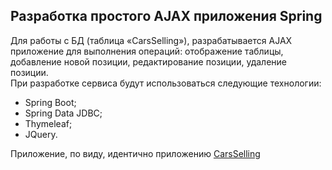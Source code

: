 ## Разработка простого AJAX приложения Spring   

Для работы с БД (таблица «CarsSelling»), разрабатывается AJAX приложение для выполнения операций: отображение таблицы, добавление новой позиции, редактирование позиции, удаление позиции.  
При разработке сервиса будут использоваться следующие технологии:  
* Spring Boot;
* Spring Data JDBC;
* Thymeleaf;
* JQuery.  
  
Приложение, по виду, идентично приложению [CarsSelling](https://github.com/1i10/Server-application-development/blob/master/CarsSelling)  

